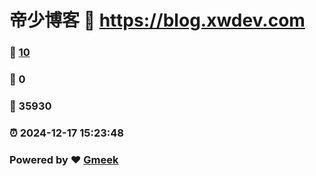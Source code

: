 # 帝少博客 :link: https://blog.xwdev.com 
### :page_facing_up: [10](https://blog.xwdev.com/tag.html) 
### :speech_balloon: 0 
### :hibiscus: 35930 
### :alarm_clock: 2024-12-17 15:23:48 
### Powered by :heart: [Gmeek](https://github.com/Meekdai/Gmeek)
